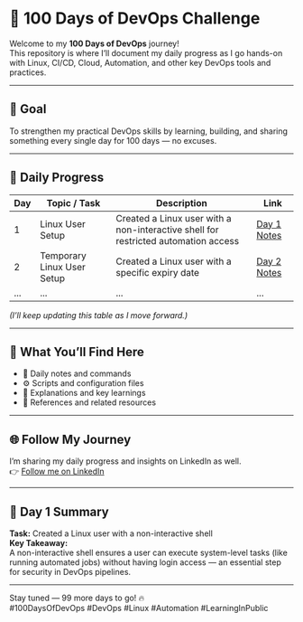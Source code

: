 # 🧩 100 Days of DevOps Challenge

Welcome to my **100 Days of DevOps** journey!  
This repository is where I’ll document my daily progress as I go hands-on with Linux, CI/CD, Cloud, Automation, and other key DevOps tools and practices.

---

## 🚀 Goal

To strengthen my practical DevOps skills by learning, building, and sharing something every single day for 100 days — no excuses.

---

## 📅 Daily Progress

| Day | Topic / Task               | Description                                                                        | Link                                                                                        |
| --- | -------------------------- | ---------------------------------------------------------------------------------- | ------------------------------------------------------------------------------------------- |
| 1   | Linux User Setup           | Created a Linux user with a non-interactive shell for restricted automation access | [Day 1 Notes](https://github.com/biswasanurag/100-days-of-devops/blob/main/Day-1/README.md) |
| 2   | Temporary Linux User Setup | Created a Linux user with a specific expiry date                                   | [Day 2 Notes](https://github.com/biswasanurag/100-days-of-devops/blob/main/Day-2/README.md) |
| ... | ...                        | ...                                                                                | ...                                                                                         |

_(I’ll keep updating this table as I move forward.)_

---

## 🧠 What You’ll Find Here

- 📝 Daily notes and commands
- ⚙️ Scripts and configuration files
- 📘 Explanations and key learnings
- 🔗 References and related resources

---

## 🌐 Follow My Journey

I’m sharing my daily progress and insights on LinkedIn as well.  
👉 [Follow me on LinkedIn](https://www.linkedin.com/in/anurag-biswas/)

---

## 🏁 Day 1 Summary

**Task:** Created a Linux user with a non-interactive shell  
**Key Takeaway:**  
A non-interactive shell ensures a user can execute system-level tasks (like running automated jobs) without having login access — an essential step for security in DevOps pipelines.

---

Stay tuned — 99 more days to go! 🔥  
#100DaysOfDevOps #DevOps #Linux #Automation #LearningInPublic
